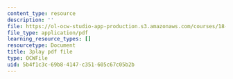 ```yaml
---
content_type: resource
description: ''
file: https://ol-ocw-studio-app-production.s3.amazonaws.com/courses/18-06sc-linear-algebra-fall-2011/5b4f1c3c69b84147c351605c67c05b2b_S8DQZjE4V8U.pdf
file_type: application/pdf
learning_resource_types: []
resourcetype: Document
title: 3play pdf file
type: OCWFile
uid: 5b4f1c3c-69b8-4147-c351-605c67c05b2b
---
```

